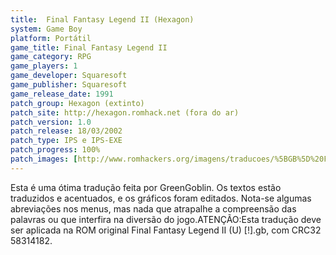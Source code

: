 ```yaml
---
title:  Final Fantasy Legend II (Hexagon)
system: Game Boy
platform: Portátil
game_title: Final Fantasy Legend II
game_category: RPG
game_players: 1
game_developer: Squaresoft
game_publisher: Squaresoft
game_release_date: 1991
patch_group: Hexagon (extinto)
patch_site: http://hexagon.romhack.net (fora do ar)
patch_version: 1.0
patch_release: 18/03/2002
patch_type: IPS e IPS-EXE
patch_progress: 100%
patch_images: [http://www.romhackers.org/imagens/traducoes/%5BGB%5D%20Final%20Fantasy%20Legend%20II%20-%20Hexagon%20-%2001.png,http://www.romhackers.org/imagens/traducoes/%5BGB%5D%20Final%20Fantasy%20Legend%20II%20-%20Hexagon%20-%2002.png,http://www.romhackers.org/imagens/traducoes/%5BGB%5D%20Final%20Fantasy%20Legend%20II%20-%20Hexagon%20-%2003.png]
---
```

Esta é uma ótima tradução feita por GreenGoblin. Os textos estão traduzidos e acentuados, e os gráficos foram editados. Nota-se algumas abreviações nos menus, mas nada que atrapalhe a compreensão das palavras ou que interfira na diversão do jogo.ATENÇÃO:Esta tradução deve ser aplicada na ROM original Final Fantasy Legend II (U) [!].gb, com CRC32 58314182.